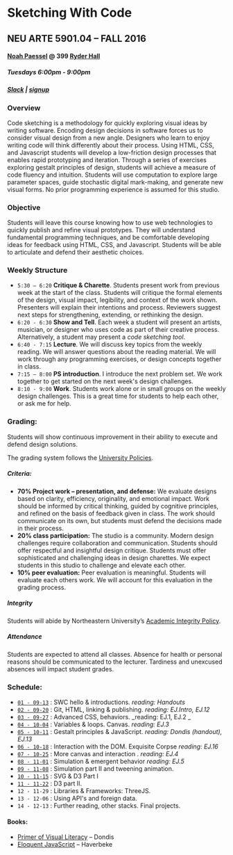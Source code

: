 # Sketching With Code
## NEU ARTE 5901.04 – FALL 2016
#### [Noah Paessel](mailto:n.paessel@neu.edu) @ 399 [Ryder Hall](https://www.northeastern.edu/campusmap/map/qad7.html)
##### Tuesdays 6:00pm - 9:00pm
##### [Slack](https://2016-swc.slack.com) | [signup](https://2016-swc.slack.com/x-76283814564-76238175267/signup)

### Overview
Code sketching is a methodology for quickly exploring visual ideas by writing software. Encoding design decisions in software forces us to consider visual design from a new angle. Designers who learn to enjoy writing code will think differently about their process. Using HTML, CSS, and Javascript students will develop a low-friction design processes that enables rapid prototyping and iteration. Through a series of exercises exploring gestalt principles of design, students will achieve a measure of code fluency and intuition. Students will use computation to explore large parameter spaces, guide stochastic digital mark-making, and generate new visual forms. No prior programming experience is assumed for this studio.

### Objective
Students will leave this course knowing how to use web technologies to quickly publish and refine visual prototypes. They will understand fundamental programming techniques, and be comfortable developing ideas for feedback using HTML, CSS, and Javascript. Students will be able to articulate and defend their aesthetic choices.

### Weekly Structure
* `5:30 – 6:20` __Critique & Charette__. Students present work from previous week at the start of the class. Students will critique the formal elements of the design, visual impact, legibility, and context of the work shown. Presenters will explain their intentions and process. Reviewers suggest next steps for strengthening, extending, or rethinking the design.
* `6:20 - 6:30` __Show and Tell__. Each week a student will present an artists, musician, or designer who uses code as part of their creative process. Alternatively, a student may present a _code sketching tool_.
* `6:40 - 7:15` __Lecture__.  We will discuss key topics from the weekly reading. We will answer questions about the reading material. We will work through any programming exercises, or design concepts together in class.
* `7:15 – 8:00` __PS introduction__. I introduce the next problem set. We work together to get started on the next week's design challenges.
* `8:10 - 9:00` __Work__. Students work alone or in small groups on the weekly design challenges. This is a great time for students to help each other, or ask me for help.

### Grading:
Students will show continuous improvement in their ability to execute and defend design solutions.

The grading system follows the [University Policies](http://www.northeastern.edu/registrar/gradingsystem.html).

##### Criteria:
* __70% Project work – presentation, and defense:__ We evaluate designs based on clarity, efficiency, originality, and emotional impact. Work should be informed by critical thinking, guided by cognitive principles, and refined on the basis of feedback given in class. The work should communicate on its own, but students must defend the decisions made in their process.
* __20% class participation:__ The studio is a community. Modern design challenges require collaboration and communication. Students should offer respectful and insightful design critique. Students must offer sophisticated and challenging ideas in design charettes. We expect students in this studio to challenge and elevate each other.
* __10% peer evaluation:__ Peer evaluation is meaningful. Students will evaluate each others work. We will account for this evaluation in the grading process.

##### Integrity
Students will abide by Northeastern University’s [Academic Integrity Policy](http://www.northeastern.edu/osccr/academicintegrity/).

##### Attendance
Students are expected to attend all classes. Absence for health or personal reasons should be communicated to the lecturer. Tardiness and unexcused absences will impact student grades.

### Schedule:
* [`01 - 09-13`](./01) : SWC hello & introductions. _reading: Handouts_
* [`02 - 09-20`](./02) : Git, HTML, linking & publishing. _reading: EJ.Intro, EJ.12_
* [`03 - 09-27`](./03) : Advanced CSS, behaviors. _reading:  EJ.1, EJ.2 _
* [`04 - 10-04`](./04) : Variables & loops. Canvas. _reading: EJ.3_
* [`05 - 10-11`](./05) : Gestalt principles & JavaScript. _reading: Dondis (handout), EJ.13_
* [`06 - 10-18`](./06) : Interaction with the DOM. Exquisite Corpse _reading: EJ.16_ 
* [`07 - 10-25`](./07) : More canvas and interaction . _reading: EJ.4_
* [`08 - 11-01`](./08) : Simulation & emergent behavior _reading: EJ.5_
* [`09 - 11-08`](./09) : Simulation part II and tweening animation. 
* [`10 - 11-15`](./10) : SVG & D3 Part I
* [`11 - 11-22`](./11) : D3 part II.
* `12 - 11-29` : Libraries & Frameworks: ThreeJS.
* `13 - 12-06` : Using API's and foreign data.
* `14 - 12-13` : Further reading, other stacks. Final projects.

#### Books:
* [Primer of Visual Literacy](http://www.amazon.com/Primer-Visual-Literacy-Donis-Dondis/dp/0262540290/ref=sr_1_1?s=books&ie=UTF8&qid=1451940566&sr=1-1&keywords=primer+of+visual+literacy) – Dondis
* [Eloquent JavaScript](http://eloquentjavascript.net/) – Haverbeke
